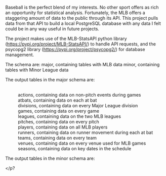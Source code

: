 <p>
Baseball is the perfect blend of my interests. No other sport offers as rich an opportunity for statistical analysis. Fortunately, the MLB offers a staggering amount of data to the public through its API. This project pulls data from that API to build a local PostgreSQL database with any data I felt could be in any way useful in future projects.

The project makes use of the MLB-StatsAPI python library (https://pypi.org/project/MLB-StatsAPI/) to handle API requests, and the psycopg2 library (https://pypi.org/project/psycopg2/) for database management.

The schema are:
  major, containing tables with MLB data
  minor, containing tables with Minor League data

The output tables in the major schema are:
<p style="margin-left: 40px">
  <br>
  actions, containing data on non-pitch events during games
  <br>
  atbats, containing data on each at bat
  <br>
  divisions, containing data on every Major League division
  <br>
  games, containing data on every game
  <br>
  leagues, containing data on the two MLB leagues
  <br>
  pitches, containing data on every pitch
  <br>
  players, containing data on all MLB players
  <br>
  runners, containing data on runner movement during each at bat
  <br>
  teams, containing data on every team
  <br>
  venues, containing data on every venue used for MLB games
  <br>
  seasons, containing data on key dates in the schedule
  <br>
</p>
The output tables in the minor schema are:

</p?
